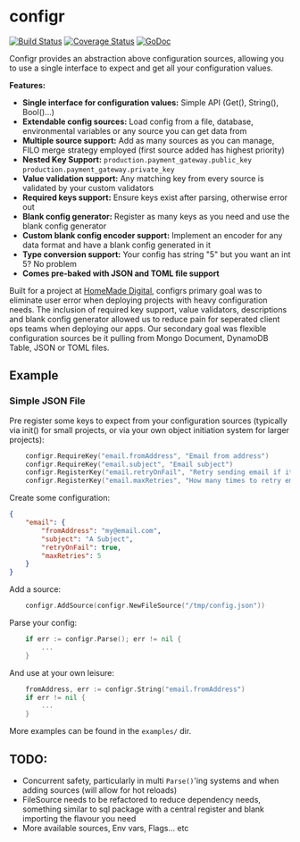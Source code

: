 # configr

[![Build Status](https://travis-ci.org/adrianduke/configr.svg?branch=master)](https://travis-ci.org/adrianduke/configr) [![Coverage Status](https://coveralls.io/repos/adrianduke/configr/badge.svg?branch=master&service=github)](https://coveralls.io/github/adrianduke/configr?branch=master) [![GoDoc](https://godoc.org/github.com/adrianduke/configr?status.svg)](https://godoc.org/github.com/adrianduke/configr)

Configr provides an abstraction above configuration sources, allowing you to use a single interface to expect and get all your configuration values.

**Features:**
- **Single interface for configuration values:** Simple API (Get(), String(), Bool()...)
- **Extendable config sources:** Load config from a file, database, environmental variables or any source you can get data from
- **Multiple source support:** Add as many sources as you can manage, FILO merge strategy employed (first source added has highest priority)
- **Nested Key Support:** `production.payment_gateway.public_key` `production.payment_gateway.private_key`
- **Value validation support:** Any matching key from every source is validated by your custom validators
- **Required keys support:** Ensure keys exist after parsing, otherwise error out
- **Blank config generator:** Register as many keys as you need and use the blank config generator
- **Custom blank config encoder support:** Implement an encoder for any data format and have a blank config generated in it
- **Type conversion support:** Your config has string "5" but you want an int 5? No problem
- **Comes pre-baked with JSON and TOML file support**

Built for a project at [HomeMade Digital](http://homemadedigital.com/), configrs primary goal was to eliminate user error when deploying projects with heavy configuration needs. The inclusion of required key support, value validators, descriptions and blank config generator allowed us to reduce pain for seperated client ops teams when deploying our apps. Our secondary goal was flexible configuration sources be it pulling from Mongo Document, DynamoDB Table, JSON or TOML files.

## Example

### Simple JSON File

Pre register some keys to expect from your configuration sources (typically via init() for small projects, or via your own object initiation system for larger projects):
```go
	configr.RequireKey("email.fromAddress", "Email from address")
	configr.RequireKey("email.subject", "Email subject")
	configr.RegisterKey("email.retryOnFail", "Retry sending email if it fails", false)
	configr.RegisterKey("email.maxRetries", "How many times to retry email resending", 3)
```

Create some configuration:
```json
{
	"email": {
		"fromAddress": "my@email.com",
		"subject": "A Subject",
		"retryOnFail": true,
		"maxRetries": 5
	}
}
```

Add a source:
```go
	configr.AddSource(configr.NewFileSource("/tmp/config.json"))
```

Parse your config:
```go
	if err := configr.Parse(); err != nil {
		...
	}
```

And use at your own leisure:
```go
	fromAddress, err := configr.String("email.fromAddress")
	if err != nil {
		...
	}
```

More examples can be found in the `examples/` dir.

## TODO:
- Concurrent safety, particularly in multi `Parse()`'ing systems and when adding sources (will allow for hot reloads)
- FileSource needs to be refactored to reduce dependency needs, something similar to sql package with a central register and blank importing the flavour you need
- More available sources, Env vars, Flags... etc
